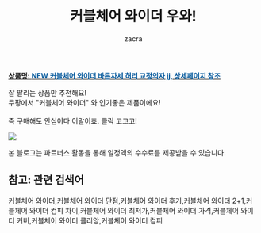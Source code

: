 ﻿---
layout: post
title:  "커블체어 와이더 우와!"
author: zacra
categories: [ 아이템 ]
tags: [커블체어 와이더,커블체어 와이더 단점,커블체어 와이더 후기,커블체어 와이더 2+1,커블체어 와이더 컴피 차이,커블체어 와이더 최저가,커블체어 와이더 가격,커블체어 와이더 커버,커블체어 와이더 클리앙,커블체어 와이더 컴피]
image: https://static.coupangcdn.com/image/vendor_inventory/95e6/594190205ea83966daa512f1023fcec91bf81b27c6ffb463c4db5aa04111.jpg 
description: "쿠팡에서 커블체어 와이더 관련 상품으로 가장 잘팔리는 제품 중 하나라는 사실!!."
rating: 4.5
---

<a href="https://link.coupang.com/re/AFFSDP?lptag=AF8407795&pageKey=4570150071&itemId=5581930355&vendorItemId=74038277942&traceid=V0-153-071f3e528c1ef4d8"><b>상품명: <font color='#01579B'>NEW 커블체어 와이더 바른자세 허리 교정의자 jj, 상세페이지 참조</font></b></a>

잘 팔리는 상품만 추천해요!<br/>
쿠팡에서 "커블체어 와이더" 와 인기좋은 제품이에요!<br/><br/>
즉 구매해도 안심이다 이말이죠. 클릭 고고고! <br/>



<a href="https://link.coupang.com/re/AFFSDP?lptag=AF8407795&pageKey=4570150071&itemId=5581930355&vendorItemId=74038277942&traceid=V0-153-071f3e528c1ef4d8"><img src="https://thumbnail10.coupangcdn.com/thumbnails/remote/q89/image/vendor_inventory/d68d/f5911b6ca39ff5acb2605f5ecdf11a4fd6e64d5f7d5f4c3485810f3c98c2.jpg"></a> 

본 블로그는 파트너스 활동을 통해 일정액의 수수료를 제공받을 수 있습니다.

## 참고: 관련 검색어    
커블체어 와이더,커블체어 와이더 단점,커블체어 와이더 후기,커블체어 와이더 2+1,커블체어 와이더 컴피 차이,커블체어 와이더 최저가,커블체어 와이더 가격,커블체어 와이더 커버,커블체어 와이더 클리앙,커블체어 와이더 컴피